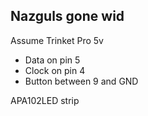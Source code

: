 ## Nazguls gone wid

Assume Trinket Pro 5v

- Data on pin 5
- Clock on pin 4
- Button between 9 and GND

APA102LED strip
